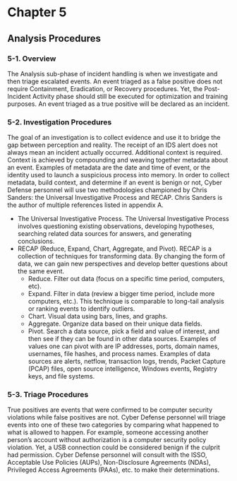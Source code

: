 # Chapter 5  
## Analysis Procedures  

### 5-1. Overview  
The Analysis sub-phase of incident handling is when we investigate and then triage escalated events. An event triaged as a false positive does not require Containment, Eradication, or Recovery procedures. Yet, the Post-Incident Activity phase should still be executed for optimization and training purposes. An event triaged as a true positive will be declared as an incident.

### 5-2. Investigation Procedures  
The goal of an investigation is to collect evidence and use it to bridge the gap between perception and reality. The receipt of an IDS alert does not always mean an incident actually occurred. Additional context is required. Context is achieved by compounding and weaving together metadata about an event. Examples of metadata are the date and time of event, or the identity used to launch a suspicious process into memory. In order to collect metadata, build context, and determine if an event is benign or not, Cyber Defense personnel will use two methodologies championed by Chris Sanders: the Universal Investigative Process and RECAP. Chris Sanders is the author of multiple references listed in appendix A.
* The Universal Investigative Process. The Universal Investigative Process involves questioning existing observations, developing hypotheses, searching related data sources for answers, and generating conclusions.
* RECAP (Reduce, Expand, Chart, Aggregate, and Pivot). RECAP is a collection of techniques for transforming data. By changing the form of data, we can gain new perspectives and develop better questions about the same event.
  * Reduce. Filter out data (focus on a specific time period, computers, etc).
  * Expand. Filter in data (review a bigger time period, include more computers, etc.). This technique is comparable to long-tail analysis or ranking events to identify outliers.  
  * Chart. Visual data using bars, lines, and graphs.
  * Aggregate. Organize data based on their unique data fields.
  * Pivot. Search a data source, pick a field and value of interest, and then see if they can be found in other data sources. Examples of values one can pivot with are IP addresses, ports, domain names, usernames, file hashes, and process names. Examples of data sources are alerts, netflow, transaction logs, trends, Packet Capture (PCAP) files, open source intelligence, Windows events, Registry keys, and file systems.  

### 5-3. Triage Procedures  
True positives are events that were confirmed to be computer security violations while false positives are not. Cyber Defense personnel will triage events into one of these two categories by comparing what happened to what is allowed to happen. For example, someone accessing another person’s account without authorization is a computer security policy violation. Yet, a USB connection could be considered benign if the culprit had permission. Cyber Defense personnel will consult with the ISSO, Acceptable Use Policies (AUPs), Non-Disclosure Agreements (NDAs), Privileged Access Agreements (PAAs), etc. to make their determinations.  
